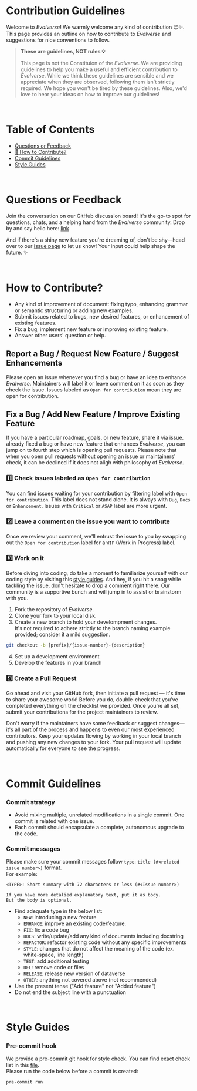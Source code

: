 # __Contribution Guidelines__
Welcome to _Evalverse_! We warmly welcome any kind of contribution 😊✨. </br>
This page provides an outline on how to contribute to _Evalverse_ and suggestions for nice conventions to follow. 
> __These are guidelines, NOT rules 💡__ <p>
This page is not the Constituion of the _Evalverse_. We are providing guidelines to help you make a useful and efficient contribution to _Evalverse_. While we think these guidelines are sensible and we appreciate when they are observed, following them isn't strictly required. We hope you won't be tired by these guidelines. Also, we'd love to hear your ideas on how to improve our guidelines! 

</br>

# Table of Contents
- [Questions or Feedback](#questions-or-feedback)
- [🤝 How to Contribute?](#how-to-contribute)
- [Commit Guidelines](#commit-guidelines)
- [Style Guides](#style-guides)

</br>

# Questions or Feedback
Join the conversation on our GitHub discussion board! It's the go-to spot for questions, chats, and a helping hand from the _Evalverse_ community. Drop by and say hello here: [link](https://github.com/UpstageAI/evalverse/discussions)

And if there's a shiny new feature you're dreaming of, don't be shy—head over to our [issue page](https://github.com/UpstageAI/evalverse/issues) to let us know! Your input could help shape the future. ✨

</br>

# How to Contribute?
- Any kind of improvement of document: fixing typo, enhancing grammar or semantic structuring or adding new examples.
- Submit issues related to bugs, new desired features, or enhancement of existing features.
- Fix a bug, implement new feature or improving existing feature.
- Answer other users' question or help.


## __Report a Bug / Request New Feature / Suggest Enhancements__
Please open an issue whenever you find a bug or have an idea to enhance _Evalverse_. Maintainers will label it or leave comment on it as soon as they check the issue. Issues labeled as `Open for contribution` mean they are open for contribution.

## __Fix a Bug / Add New Feature / Improve Existing Feature__
If you have a particular roadmap, goals, or new feature, share it via issue. already fixed a bug or have new feature that enhances _Evalverse_, you can jump on to fourth step which is opening pull requests. Please note that when you open pull requests without opening an issue or maintainers' check, it can be declined if it does not aligh with philosophy of _Evalverse_.

### __1️⃣ Check issues labeled as__ `Open for contribution`
You can find issues waiting for your contribution by filtering label with `Open for contribution`. This label does not stand alone. It is always with `Bug`, `Docs` or `Enhancement`. Issues with `Critical` or `ASAP` label are more urgent. 


### __2️⃣ Leave a comment on the issue you want to contribute__
Once we review your comment, we'll entrust the issue to you by swapping out the `Open for contribution` label for a `WIP` (Work in Progress) label.

### __3️⃣ Work on it__
Before diving into coding, do take a moment to familiarize yourself with our coding style by visiting this [style guides](#style-guides). And hey, if you hit a snag while tackling the issue, don't hesitate to drop a comment right there. Our community is a supportive bunch and will jump in to assist or brainstorm with you.

1. Fork the repository of _Evalverse_.
2. Clone your fork to your local disk.
3. Create a new branch to hold your develompment changes. </br>
It's not required to adhere strictly to the branch naming example provided; consider it a mild suggestion.
```bash
git checkout -b {prefix}/{issue-number}-{description}
```
4. Set up a development environment
5. Develop the features in your branch


### __4️⃣ Create a Pull Request__
Go ahead and visit your GitHub fork, then initiate a pull request — it's time to share your awesome work! Before you do, double-check that you've completed everything on the checklist we provided. Once you're all set, submit your contributions for the project maintainers to review.

Don't worry if the maintainers have some feedback or suggest changes—it's all part of the process and happens to even our most experienced contributors. Keep your updates flowing by working in your local branch and pushing any new changes to your fork. Your pull request will update automatically for everyone to see the progress.

</br>

# Commit Guidelines
### Commit strategy
- Avoid mixing multiple, unrelated modifications in a single commit. One commit is related with one issue.
- Each commit should encapsulate a complete, autonomous upgrade to the code.

### Commit messages
Please make sure your commit messages follow `type`: `title (#<related issue number>)` format. <br/>
For example:
```plain text
<TYPE>: Short summary with 72 characters or less (#<Issue number>)

If you have more detalied explanatory text, put it as body.
But the body is optional.
```
- Find adequate type in the below list:
    - `NEW`: introducing a new feature
    - `ENHANCE`: improve an existing code/feature.
    - `FIX`: fix a code bug
    - `DOCS`: write/update/add any kind of documents including docstring
    - `REFACTOR`: refactor existing code without any specific improvements
    - `STYLE`: changes that do not affect the meaning of the code (ex. white-space, line length)
    - `TEST`: add additional testing
    - `DEL`: remove code or files
    - `RELEASE`: release new version of dataverse
    - `OTHER`: anything not covered above (not recommended)
- Use the present tense ("Add feature" not "Added feature")
- Do not end the subject line with a punctuation

</br>

# Style Guides
### Pre-commit hook
We provide a pre-commit git hook for style check. You can find exact check list in this [file](https://github.com/UpstageAI/evalverse/blob/main/.pre-commit-config.yaml). <br/> Please run the code below before a commit is created:
```bash
pre-commit run
```


